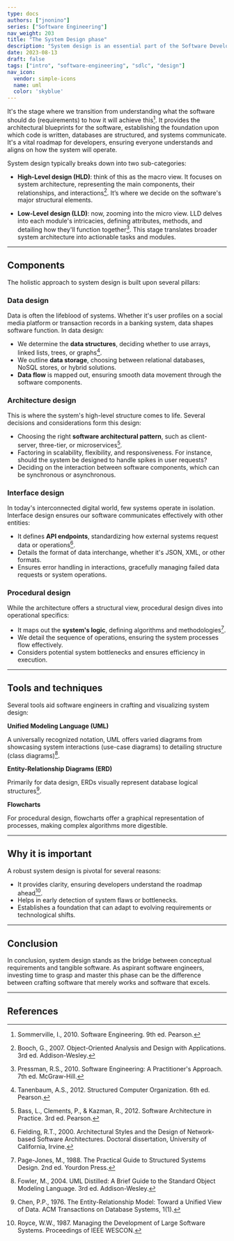 ```yaml
---
type: docs
authors: ["jnonino"]
series: ["Software Engineering"]
nav_weight: 203
title: "The System Design phase"
description: "System design is an essential part of the Software Development Life Cycle (SDLC). In many ways, this phase sets the stage for the eventual construction of the software system."
date: 2023-08-13
draft: false
tags: ["intro", "software-engineering", "sdlc", "design"]
nav_icon:
  vendor: simple-icons
  name: uml
  color: 'skyblue'
---
```


It's the stage where we transition from understanding what the software should do (requirements) to how it will achieve this[^1]. It provides the architectural blueprints for the software, establishing the foundation upon which code is written, databases are structured, and systems communicate. It's a vital roadmap for developers, ensuring everyone understands and aligns on how the system will operate.

System design typically breaks down into two sub-categories:

- **High-Level design (HLD)**: think of this as the macro view. It focuses on system architecture, representing the main components, their relationships, and interactions[^2]. It’s where we decide on the software's major structural elements.

- **Low-Level design (LLD)**: now, zooming into the micro view. LLD delves into each module's intricacies, defining attributes, methods, and detailing how they'll function together[^3]. This stage translates broader system architecture into actionable tasks and modules.

---

## Components

The holistic approach to system design is built upon several pillars:

### Data design

Data is often the lifeblood of systems. Whether it's user profiles on a social media platform or transaction records in a banking system, data shapes software function. In data design:

- We determine the **data structures**, deciding whether to use arrays, linked lists, trees, or graphs[^4].
- We outline **data storage**, choosing between relational databases, NoSQL stores, or hybrid solutions.
- **Data flow** is mapped out, ensuring smooth data movement through the software components.

### Architecture design

This is where the system's high-level structure comes to life. Several decisions and considerations form this design:

- Choosing the right **software architectural pattern**, such as client-server, three-tier, or microservices[^5].
- Factoring in scalability, flexibility, and responsiveness. For instance, should the system be designed to handle spikes in user requests?
- Deciding on the interaction between software components, which can be synchronous or asynchronous.

### Interface design

In today's interconnected digital world, few systems operate in isolation. Interface design ensures our software communicates effectively with other entities:

- It defines **API endpoints**, standardizing how external systems request data or operations[^6].
- Details the format of data interchange, whether it's JSON, XML, or other formats.
- Ensures error handling in interactions, gracefully managing failed data requests or system operations.

### Procedural design

While the architecture offers a structural view, procedural design dives into operational specifics:

- It maps out the **system's logic**, defining algorithms and methodologies[^7].
- We detail the sequence of operations, ensuring the system processes flow effectively.
- Considers potential system bottlenecks and ensures efficiency in execution.

---

## Tools and techniques

Several tools aid software engineers in crafting and visualizing system design:

**Unified Modeling Language (UML)**

A universally recognized notation, UML offers varied diagrams from showcasing system interactions (use-case diagrams) to detailing structure (class diagrams)[^8].

**Entity-Relationship Diagrams (ERD)**

Primarily for data design, ERDs visually represent database logical structures[^9].

**Flowcharts**

For procedural design, flowcharts offer a graphical representation of processes, making complex algorithms more digestible.

---

## Why it is important

A robust system design is pivotal for several reasons:

- It provides clarity, ensuring developers understand the roadmap ahead[^10].
- Helps in early detection of system flaws or bottlenecks.
- Establishes a foundation that can adapt to evolving requirements or technological shifts.

---

## Conclusion

In conclusion, system design stands as the bridge between conceptual requirements and tangible software. As aspirant software engineers, investing time to grasp and master this phase can be the difference between crafting software that merely works and software that excels.

---

## References

[^1]: Sommerville, I., 2010. Software Engineering. 9th ed. Pearson.
[^2]: Booch, G., 2007. Object-Oriented Analysis and Design with Applications. 3rd ed. Addison-Wesley.
[^3]: Pressman, R.S., 2010. Software Engineering: A Practitioner's Approach. 7th ed. McGraw-Hill.
[^4]: Tanenbaum, A.S., 2012. Structured Computer Organization. 6th ed. Pearson.
[^5]: Bass, L., Clements, P., & Kazman, R., 2012. Software Architecture in Practice. 3rd ed. Pearson.
[^6]: Fielding, R.T., 2000. Architectural Styles and the Design of Network-based Software Architectures. Doctoral dissertation, University of California, Irvine.
[^7]: Page-Jones, M., 1988. The Practical Guide to Structured Systems Design. 2nd ed. Yourdon Press.
[^8]: Fowler, M., 2004. UML Distilled: A Brief Guide to the Standard Object Modeling Language. 3rd ed. Addison-Wesley.
[^9]: Chen, P.P., 1976. The Entity-Relationship Model: Toward a Unified View of Data. ACM Transactions on Database Systems, 1(1).
[^10]: Royce, W.W., 1987. Managing the Development of Large Software Systems. Proceedings of IEEE WESCON.
